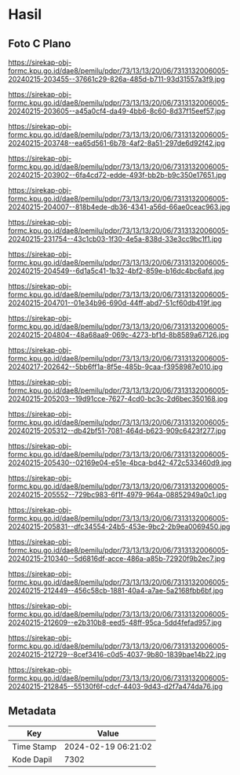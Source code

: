 # Hasil

## Foto C Plano

https://sirekap-obj-formc.kpu.go.id/dae8/pemilu/pdpr/73/13/13/20/06/7313132006005-20240215-203455--37661c29-826a-485d-b711-93d31557a3f9.jpg

https://sirekap-obj-formc.kpu.go.id/dae8/pemilu/pdpr/73/13/13/20/06/7313132006005-20240215-203605--a45a0cf4-da49-4bb6-8c60-8d37f15eef57.jpg

https://sirekap-obj-formc.kpu.go.id/dae8/pemilu/pdpr/73/13/13/20/06/7313132006005-20240215-203748--ea65d561-6b78-4af2-8a51-297de6d92f42.jpg

https://sirekap-obj-formc.kpu.go.id/dae8/pemilu/pdpr/73/13/13/20/06/7313132006005-20240215-203902--6fa4cd72-edde-493f-bb2b-b9c350e17651.jpg

https://sirekap-obj-formc.kpu.go.id/dae8/pemilu/pdpr/73/13/13/20/06/7313132006005-20240215-204007--818b4ede-db36-4341-a56d-66ae0ceac963.jpg

https://sirekap-obj-formc.kpu.go.id/dae8/pemilu/pdpr/73/13/13/20/06/7313132006005-20240215-231754--43c1cb03-1f30-4e5a-838d-33e3cc9bc1f1.jpg

https://sirekap-obj-formc.kpu.go.id/dae8/pemilu/pdpr/73/13/13/20/06/7313132006005-20240215-204549--6d1a5c41-1b32-4bf2-859e-b16dc4bc6afd.jpg

https://sirekap-obj-formc.kpu.go.id/dae8/pemilu/pdpr/73/13/13/20/06/7313132006005-20240215-204701--01e34b96-690d-44ff-abd7-51cf60db419f.jpg

https://sirekap-obj-formc.kpu.go.id/dae8/pemilu/pdpr/73/13/13/20/06/7313132006005-20240215-204804--48a68aa9-069c-4273-bf1d-8b8589a67126.jpg

https://sirekap-obj-formc.kpu.go.id/dae8/pemilu/pdpr/73/13/13/20/06/7313132006005-20240217-202642--5bb6ff1a-8f5e-485b-9caa-f3958987e010.jpg

https://sirekap-obj-formc.kpu.go.id/dae8/pemilu/pdpr/73/13/13/20/06/7313132006005-20240215-205203--19d91cce-7627-4cd0-bc3c-2d6bec350168.jpg

https://sirekap-obj-formc.kpu.go.id/dae8/pemilu/pdpr/73/13/13/20/06/7313132006005-20240215-205312--db42bf51-7081-464d-b623-909c6423f277.jpg

https://sirekap-obj-formc.kpu.go.id/dae8/pemilu/pdpr/73/13/13/20/06/7313132006005-20240215-205430--02169e04-e51e-4bca-bd42-472c533460d9.jpg

https://sirekap-obj-formc.kpu.go.id/dae8/pemilu/pdpr/73/13/13/20/06/7313132006005-20240215-205552--729bc983-6f1f-4979-964a-08852949a0c1.jpg

https://sirekap-obj-formc.kpu.go.id/dae8/pemilu/pdpr/73/13/13/20/06/7313132006005-20240215-205831--dfc34554-24b5-453e-9bc2-2b9ea0069450.jpg

https://sirekap-obj-formc.kpu.go.id/dae8/pemilu/pdpr/73/13/13/20/06/7313132006005-20240215-210340--5d6816df-acce-486a-a85b-72920f9b2ec7.jpg

https://sirekap-obj-formc.kpu.go.id/dae8/pemilu/pdpr/73/13/13/20/06/7313132006005-20240215-212449--456c58cb-1881-40a4-a7ae-5a2168fbb6bf.jpg

https://sirekap-obj-formc.kpu.go.id/dae8/pemilu/pdpr/73/13/13/20/06/7313132006005-20240215-212609--e2b310b8-eed5-48ff-95ca-5dd4fefad957.jpg

https://sirekap-obj-formc.kpu.go.id/dae8/pemilu/pdpr/73/13/13/20/06/7313132006005-20240215-212729--8cef3416-c0d5-4037-9b80-1839bae14b22.jpg

https://sirekap-obj-formc.kpu.go.id/dae8/pemilu/pdpr/73/13/13/20/06/7313132006005-20240215-212845--55130f6f-cdcf-4403-9d43-d2f7a474da76.jpg


## Metadata

| Key        | Value               |
| ---------- | ------------------- |
| Time Stamp | 2024-02-19 06:21:02 |
| Kode Dapil | 7302                |



